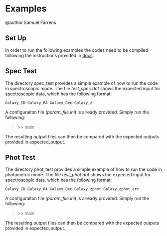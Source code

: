 Examples
==================

@author Samuel Farrens

Set Up
-

In order to run the following examples the codes need to be compiled
following the instructions provided in [docs](../docs/readme.md).

Spec Test
------------

The directory spec\_test provides a simple example of how to run the
code in spectroscopic mode. The file *test\_spec.dat* shows the expected
input for spectroscopic data, which has the following format:

`Galaxy_ID Galaxy_RA Galaxy_Dec Galaxy_z`

A configuraiton file (*param_file.ini*) is already provided. Simply run the following:

> \>> main

The resulting output files can then be compared with the expected
outputs provided in expected_output.

Phot Test
------------

The directory phot\_test provides a simple example of how to run the
code in photometric mode. The file *test\_phot.dat* shows the expected
input for spectroscopic data, which has the following format:

`Galaxy_ID Galaxy_RA Galaxy_Dec Galaxy_zphot Galaxy_zphot_err`

A configuraiton file (*param_file.ini*) is already provided. Simply run the following:

> \>> main

The resulting output files can then be compared with the expected
outputs provided in expected_output.
